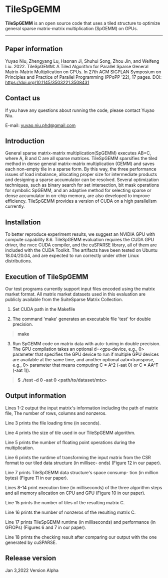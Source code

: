 # TileSpGEMM

 

**TileSpGEMM** is an open source code that uses a tiled structure to optimize general sparse matrix-matrix multiplication (SpGEMM) on GPUs. 


-------------------
## Paper information

Yuyao Niu, Zhengyang Lu, Haonan Ji, Shuhui Song, Zhou Jin, and Weifeng Liu. 2022. TileSpGEMM: A Tiled Algorithm for Parallel Sparse General Matrix-Matrix Multiplication on GPUs. In 27th ACM SIGPLAN Symposium on Principles and Practice of Parallel Programming (PPoPP ’22), 17 pages. DOI:  https://doi.org/10.1145/3503221.3508431

## Contact us

If you have any questions about running the code, please contact Yuyao Niu. 

E-mail: yuyao.niu.phd@gmail.com

## Introduction

General sparse matrix-matrix multiplication(SpGEMM) executes AB=C, where A, B and C are all sparse matrices. TileSpGEMM sparsifies the tiled method in dense general matrix-matrix multiplication (GEMM) and saves each non-empty tile in a sparse form. By this way, the three performance issues of load imbalance, allocating proper size for intermediate products and designing a sparse accumulator can be resolved. Several optimization techniques, such as binary search for set intersection, bit mask operations for symbolic SpGEMM, and an adaptive method for selecting sparse or dense accumulator in on-chip memory, are also developed to improve efficiency. TileSpGEMM provides a version of CUDA on a high parallelism currently. 


<!-- ## Structure
```
beidoublas/README     instructions on installation
beidoublas/src        C source code, to be compiled into libbeidoublas.so
beidoublas/test       testing code
beidoublas/Makefile   top-level Makefile that does installation and testing
``` -->

## Installation

<!-- To use this code, you need to modify the Makefile with correct g++ installation path and use make for automatic installation. -->
To better reproduce experiment results, we suggest an NVIDIA GPU with compute capability 8.6.
TileSpGEMM evaluation requires the CUDA GPU driver, the nvcc CUDA compiler, and the cuSPARSE library, all of them are included with the CUDA Toolkit. The artifacts have been tested on Ubuntu 18.04/20.04, and are expected to run correctly under other Linux distributions.

## Execution of TileSpGEMM
Our test programs currently support input files encoded using the matrix market format. All matrix market datasets used in this evaluation are publicly available from the SuiteSparse Matrix Collection. 

1. Set CUDA path in the Makefile

2. The command 'make' generates an executable file 'test' for double precision.
> **make**

3. Run SpGEMM code on matrix data with auto-tuning in double precision. The GPU compilation takes an optional d=<gpu-device, e.g., 0> parameter that specifies the GPU device to run if multiple GPU devices are available at the same time, and another optional aat=<transpose, e.g., 0> parameter that means computing C = A^2 (-aat 0) or C = AA^T (-aat 1)). 
> **$ ./test -d 0 -aat 0 <path/to/dataset/mtx>**

## Output information

Lines 1-2 output the input matrix's information including the path of matrix file, The number of rows, columns and nonzeros.

Line 3 prints the file loading time (in seconds).

Line 4 prints the size of tile used in our TileSpGEMM algorithm.

Line 5 prints the number of floating point operations during the multiplication.

Line 6 prints the runtime of transforming the input matrix from the CSR format to our tiled data structure (in millisec- onds) (Figure 12 in our paper).

Line 7 prints TileSpGEMM data structure's space consump- tion (in million bytes) (Figure 11 in our paper).

Lines 8-14 print execution time (in milliseconds) of the three algorithm steps and all memory allocation on CPU and GPU (Figure 10 in our paper).

Line 15 prints the number of tiles of the resulting matrix C. 

Line 16 prints the number of nonzeros of the resulting matrix C.

Line 17 prints TileSpGEMM runtime (in milliseconds) and performance (in GFlOPs) (Figures 6 and 7 in our paper).

Line 18 prints the checking result after comparing our output with the one generated by cuSPARSE.

## Release version
Jan 3,2022 Version Alpha




 




